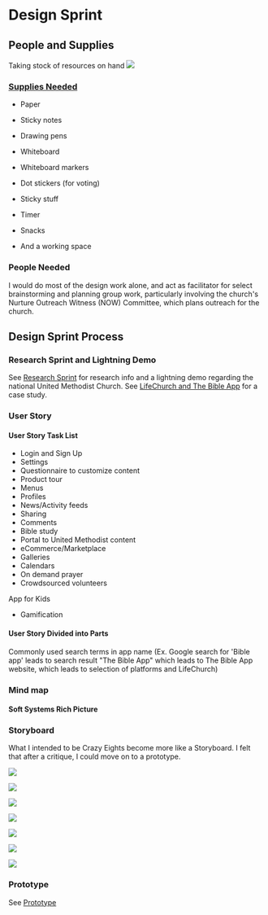 # Design Sprint

## People and Supplies
Taking stock of resources on hand
![](design-sprint/supply-cabinet.jpg)

### [Supplies Needed](http://amzn.com/lm/RS9AYY6BTLDCM)
* Paper
* Sticky notes 
* Drawing pens 
* Whiteboard
* Whiteboard markers
* Dot stickers (for voting)
* Sticky stuff
* Timer 
* Snacks 

* And a working space

### People Needed

I would do most of the design work alone, and act as facilitator for select brainstorming and planning group work, particularly involving the church's Nurture Outreach Witness (NOW) Committee, which plans outreach for the church. 
## Design Sprint Process

### Research Sprint and Lightning Demo

 See [Research Sprint](research_sprint.md) for research info and a lightning demo regarding the national United Methodist Church. See [LifeChurch and The Bible App](lifechurch_and_the_bible_app_case_study.md) for a case study. 

### User Story

#### User Story Task List

* Login and Sign Up
* Settings
* Questionnaire to customize content
* Product tour
* Menus
* Profiles
* News/Activity feeds
* Sharing
* Comments
* Bible study
* Portal to United Methodist content
* eCommerce/Marketplace
* Galleries
* Calendars
* On demand prayer
* Crowdsourced volunteers

App for Kids
* Gamification

#### User Story Divided into Parts

Commonly used search terms in app name (Ex. Google search for 'Bible app' leads to search result "The Bible App" which leads to The Bible App website, which leads to selection of platforms and LifeChurch)

### Mind map

#### Soft Systems Rich Picture

### Storyboard
What I intended to be Crazy Eights become more like a Storyboard. I felt that after a critique, I could move on to a prototype. 

![](design-sprint/crazy-eights-1.jpg)

![](design-sprint/crazy-eights-2.jpg)

![](design-sprint/crazy-eights-3.jpg)

![](design-sprint/crazy-eights-4.jpg)

![](design-sprint/crazy-eights-5.jpg)

![](design-sprint/crazy-eights-6.jpg)

![](design-sprint/crazy-eights-7.jpg)

### Prototype

See [Prototype](prototype.md)